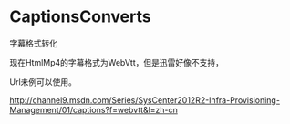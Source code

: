 CaptionsConverts
================

字幕格式转化


现在HtmlMp4的字幕格式为WebVtt，但是迅雷好像不支持，

Url未例可以使用。

http://channel9.msdn.com/Series/SysCenter2012R2-Infra-Provisioning-Management/01/captions?f=webvtt&l=zh-cn
